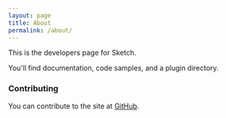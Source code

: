 ```yaml
---
layout: page
title: About
permalink: /about/
---
```


This is the developers page for Sketch.

You'll find documentation, code samples, and a plugin directory.

### Contributing

You can contribute to the site at [GitHub](https://github.com/bohemiancoding/developer.sketchapp.com).
